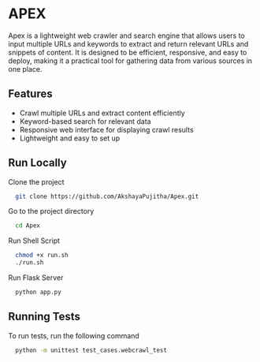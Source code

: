 # APEX

Apex is a lightweight web crawler and search engine that allows users to input multiple URLs and keywords to extract and return relevant URLs and snippets of content. It is designed to be efficient, responsive, and easy to deploy, making it a practical tool for gathering data from various sources in one place.


## Features

- Crawl multiple URLs and extract content efficiently
- Keyword-based search for relevant data
- Responsive web interface for displaying crawl results
- Lightweight and easy to set up


## Run Locally

Clone the project

```bash
  git clone https://github.com/AkshayaPujitha/Apex.git
```

Go to the project directory

```bash
  cd Apex
```

Run Shell Script
```bash
  chmod +x run.sh
  ./run.sh
```

Run Flask Server
```bash
  python app.py 
```


## Running Tests

To run tests, run the following command

```bash
  python -m unittest test_cases.webcrawl_test
```





